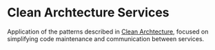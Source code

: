 # Clean Archtecture Services

Application of the patterns described in [Clean Archtecture](https://8thlight.com/blog/uncle-bob/2012/08/13/the-clean-architecture.html), focused on simplifying code maintenance and communication between services.
